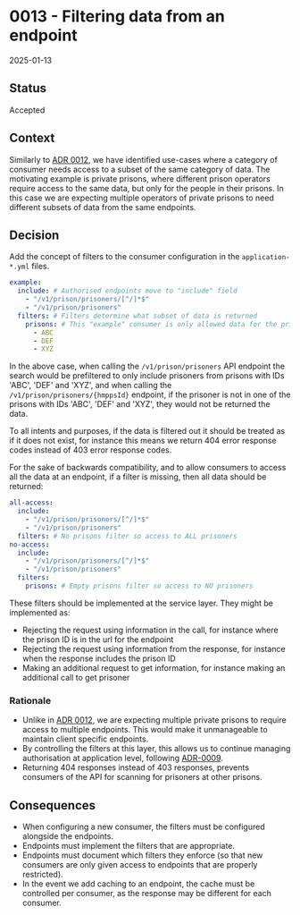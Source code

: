 # 0013 - Filtering data from an endpoint

2025-01-13

## Status

Accepted

## Context

Similarly to [ADR 0012](./0012-endpoint-naming.md), we have identified use-cases where a category of consumer needs access to a subset of the same category of data. The motivating example is private prisons, where different prison operators require access to the same data, but only for the people in their prisons. In this case we are expecting multiple operators of private prisons to need different subsets of data from the same endpoints.

## Decision

Add the concept of filters to the consumer configuration in the `application-*.yml` files.

```yml
example:
  include: # Authorised endpoints move to "include" field
    - "/v1/prison/prisoners/[^/]*$"
    - "/v1/prison/prisoners"
  filters: # Filters determine what subset of data is returned
    prisons: # This "example" consumer is only allowed data for the prisons with IDs 'ABC', 'DEF' and 'XYZ'
      - ABC
      - DEF
      - XYZ
```

In the above case, when calling the `/v1/prison/prisoners` API endpoint the search would be prefiltered to only include prisoners from prisons with IDs 'ABC', 'DEF' and 'XYZ', and when calling the `/v1/prison/prisoners/{hmppsId}` endpoint, if the prisoner is not in one of the prisons with IDs 'ABC', 'DEF' and 'XYZ', they would not be returned the data.

To all intents and purposes, if the data is filtered out it should be treated as if it does not exist, for instance this means we return 404 error response codes instead of 403 error response codes.

For the sake of backwards compatibility, and to allow consumers to access all the data at an endpoint, if a filter is missing, then all data should be returned:

```yml
all-access:
  include:
    - "/v1/prison/prisoners/[^/]*$"
    - "/v1/prison/prisoners"
  filters: # No prisons filter so access to ALL prisoners
no-access:
  include:
    - "/v1/prison/prisoners/[^/]*$"
    - "/v1/prison/prisoners"
  filters:
    prisons: # Empty prisons filter so access to NO prisoners
```

These filters should be implemented at the service layer. They might be implemented as:

- Rejecting the request using information in the call, for instance where the prison ID is in the url for the endpoint
- Rejecting the request using information from the response, for instance when the response includes the prison ID
- Making an additional request to get information, for instance making an additional call to get prisoner

### Rationale

- Unlike in [ADR 0012](./0012-endpoint-naming.md), we are expecting multiple private prisons to require access to multiple endpoints. This would make it unmanageable to maintain client specific endpoints.
- By controlling the filters at this layer, this allows us to continue managing authorisation at application level, following [ADR-0009](./0009-authorisation-at-application-level.md).
- Returning 404 responses instead of 403 responses, prevents consumers of the API for scanning for prisoners at other prisons.

## Consequences

- When configuring a new consumer, the filters must be configured alongside the endpoints.
- Endpoints must implement the filters that are appropriate.
- Endpoints must document which filters they enforce (so that new consumers are only given access to endpoints that are properly restricted).
- In the event we add caching to an endpoint, the cache must be controlled per consumer, as the response may be different for each consumer.
